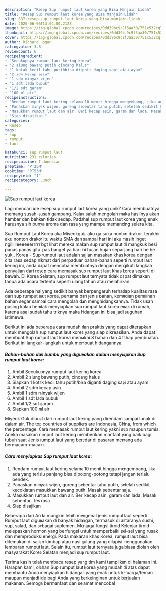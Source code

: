 ```yaml
---
description: "Resep Sup rumput laut korea yang Bisa Manjain Lidah"
title: "Resep Sup rumput laut korea yang Bisa Manjain Lidah"
slug: 637-resep-sup-rumput-laut-korea-yang-bisa-manjain-lidah
date: 2020-06-05T13:04:00.212Z
image: https://img-global.cpcdn.com/recipes/0dd39bc9c9f3aa30/751x532cq70/sup-rumput-laut-korea-foto-resep-utama.jpg
thumbnail: https://img-global.cpcdn.com/recipes/0dd39bc9c9f3aa30/751x532cq70/sup-rumput-laut-korea-foto-resep-utama.jpg
cover: https://img-global.cpcdn.com/recipes/0dd39bc9c9f3aa30/751x532cq70/sup-rumput-laut-korea-foto-resep-utama.jpg
author: Richard Hogan
ratingvalue: 3.8
reviewcount: 6
recipeingredient:
- "Secukupnya rumput laut kering korea"
- "2 siung bawang putih cincang halus"
- "1 kotak kecil tahu putihbisa diganti daging sapi atau ayam"
- "2 sdm kecap asin"
- "1 sdm minyak wijen"
- "1 sdt lada bubuk"
- "1/2 sdt garam"
- "100 ml air"
recipeinstructions:
- "Rendam rumput laut kering selama 10 menit hingga mengembang, jika ada yang terlalu panjang bisa dipotong-potong tetapi jangan terlalu pendek."
- "Panaskan minyak wijen, goreng sebentar tahu putih, setelah sedikit kecoklatan masukkan bawang putih. Masak sebentar saja."
- "Masukkan rumput laut dan air. Beri kecap asin, garam dan lada. Masak sebentar. Tes rasa"
- "Siap disajikan."
categories:
- Resep
tags:
- sup
- rumput
- laut

katakunci: sup rumput laut 
nutrition: 231 calories
recipecuisine: Indonesian
preptime: "PT25M"
cooktime: "PT53M"
recipeyield: "1"
recipecategory: Lunch

---
```



![Sup rumput laut korea](https://img-global.cpcdn.com/recipes/0dd39bc9c9f3aa30/751x532cq70/sup-rumput-laut-korea-foto-resep-utama.jpg)

Lagi mencari ide resep sup rumput laut korea yang unik? Cara membuatnya memang susah-susah gampang. Kalau salah mengolah maka hasilnya akan hambar dan bahkan tidak sedap. Padahal sup rumput laut korea yang enak harusnya sih punya aroma dan rasa yang mampu memancing selera kita.

Sup Rumput Laut Korea aka Miyeokguk. aku ga suka nonton drakor. terakhir aku nonton drakor itu waktu SMA dan sampai hari ini aku masih inget ngillllleeeeeerrrrr bgt lihat mereka makan sup rumput laut di mangkuk besi panas panas gitu. pas banget ya hari ini hujan hujan sepanjang hari he he yuk.. Korea - Sup rumput laut adalah sajian masakan khas korea dengan cita rasa sedap nikmat dari perpaduan bahan-bahan seperti rumput laut kering ini, anda dapat mencoba membuatnya dengan mengikuti langkah penyajian dari resep cara memasak sup rumput laut khas korea seperti di bawah. Di Korea Selatan, sup rumput laut ternyata tidak dapat dimakan tanpa ada acara tertentu seperti ulang tahun atau melahirkan.

Ada beberapa hal yang sedikit banyak berpengaruh terhadap kualitas rasa dari sup rumput laut korea, pertama dari jenis bahan, kemudian pemilihan bahan segar sampai cara mengolah dan menghidangkannya. Tidak usah pusing kalau hendak menyiapkan sup rumput laut korea enak di rumah, karena asal sudah tahu triknya maka hidangan ini bisa jadi suguhan istimewa.


Berikut ini ada beberapa cara mudah dan praktis yang dapat diterapkan untuk mengolah sup rumput laut korea yang siap dikreasikan. Anda dapat membuat Sup rumput laut korea memakai 8 bahan dan 4 tahap pembuatan. Berikut ini langkah-langkah untuk membuat hidangannya.

<!--inarticleads1-->

##### Bahan-bahan dan bumbu yang digunakan dalam menyiapkan Sup rumput laut korea:

1. Ambil Secukupnya rumput laut kering korea
1. Ambil 2 siung bawang putih, cincang halus
1. Siapkan 1 kotak kecil tahu putih/bisa diganti daging sapi atau ayam
1. Ambil 2 sdm kecap asin
1. Ambil 1 sdm minyak wijen
1. Ambil 1 sdt lada bubuk
1. Ambil 1/2 sdt garam
1. Siapkan 100 ml air


Miyeok Guk dibuat dari rumput laut kering yang direndam sampai lunak di dalam air. The top countries of suppliers are Indonesia, China, from which the percentage. Cara memasak rumput laut kering yakni sup maupun tumis. Aneka masakan rumput laut kering memberikan manfaat yang baik bagi tubuh saat Jenis rumput laut yang beredar di pasaran memang ada bermacam-macam. 

<!--inarticleads2-->

##### Cara menyiapkan Sup rumput laut korea:

1. Rendam rumput laut kering selama 10 menit hingga mengembang, jika ada yang terlalu panjang bisa dipotong-potong tetapi jangan terlalu pendek.
1. Panaskan minyak wijen, goreng sebentar tahu putih, setelah sedikit kecoklatan masukkan bawang putih. Masak sebentar saja.
1. Masukkan rumput laut dan air. Beri kecap asin, garam dan lada. Masak sebentar. Tes rasa
1. Siap disajikan.


Beberapa dari Anda mungkin lebih mengenal jenis rumput laut seperti. Rumput laut digunakan di banyak hidangan, termasuk di antaranya sushi, sup, salad, dan sebagai suplemen. Menjaga fungsi tiroid Kelenjar tiroid melepaskan hormon yang berfungsi untuk memperbaiki sel-sel yang rusak dan memproduksi energi. Pada makanan khas Korea, rumput laut bisa ditemukan di sajian kimbap atau nasi gulung yang dilapisi menggunakan lembaran rumput laut. Selain itu, rumput laut ternyata juga biasa diolah oleh masyarakat Korea Selatan menjadi sup rumput laut. 

Terima kasih telah membaca resep yang tim kami tampilkan di halaman ini. Harapan kami, olahan Sup rumput laut korea yang mudah di atas dapat membantu Anda menyiapkan hidangan yang enak untuk keluarga/teman maupun menjadi ide bagi Anda yang berkeinginan untuk berjualan makanan. Semoga bermanfaat dan selamat mencoba!
